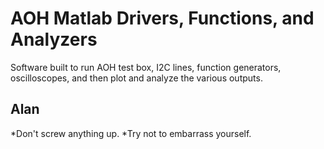 AOH Matlab Drivers, Functions, and Analyzers
===========================================

Software built to run AOH test box, I2C lines, function generators, oscilloscopes, and then plot and analyze the various outputs.

Alan
----
*Don't screw anything up.
*Try not to embarrass yourself.
